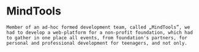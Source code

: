 # MindTools

    Member of an ad-hoc formed development team, called „MindTools”, we had to develop a web-platform for a non-profit foundation, which had to gather in one place all events, from foundation's partners, for personal and professional development for teenagers, and not only.
